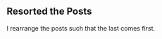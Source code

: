 <h2></h2><p><h2>Resorted the Posts</h2><p>I rearrange the posts such that the last comes first.</p></p>